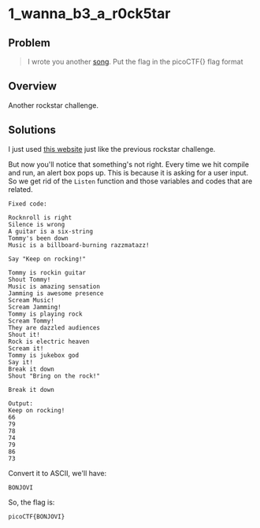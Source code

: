 # 1_wanna_b3_a_r0ck5tar

## Problem
> I wrote you another [song](https://2019shell1.picoctf.com/static/ec882df63f9d0cfb8505879e0bc48c88/lyrics.txt). Put the flag in the picoCTF{} flag format

## Overview

Another rockstar challenge.


## Solutions

I just used [this website](https://codewithrockstar.com/online) just like the previous rockstar challenge. 

But now you'll notice that something's not right. Every time we hit compile and run, an alert box pops up. This is because it is asking for a user input. So we get rid of the ```Listen``` function and those variables and codes that are related.

```
Fixed code:

Rocknroll is right              
Silence is wrong                
A guitar is a six-string        
Tommy's been down               
Music is a billboard-burning razzmatazz!
                
Say "Keep on rocking!"                

Tommy is rockin guitar
Shout Tommy!                    
Music is amazing sensation 
Jamming is awesome presence
Scream Music!                   
Scream Jamming!                 
Tommy is playing rock           
Scream Tommy!       
They are dazzled audiences                  
Shout it!
Rock is electric heaven                     
Scream it!
Tommy is jukebox god            
Say it!                                     
Break it down
Shout "Bring on the rock!"
              
Break it down 
```

```
Output:
Keep on rocking!
66
79
78
74
79
86
73
```

Convert it to ASCII, we'll have:

```
BONJOVI
```

So, the flag is:
```
picoCTF{BONJOVI}
```
